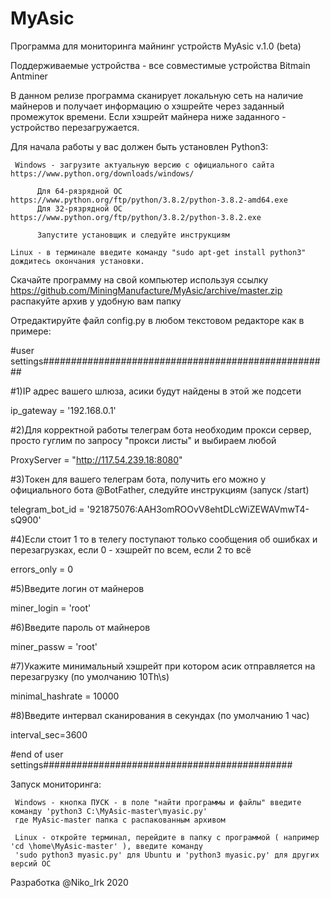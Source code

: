 # MyAsic
Программа для мониторинга майнинг устройств MyAsic v.1.0 (beta)

Поддерживаемые устройства - все совместимые устройства Bitmain Antminer

В данном релизе программа сканирует локальную сеть на наличие майнеров и получает информацию о хэшрейте через заданный
промежуток времени. Если хэшрейт майнера ниже заданного - устройство перезагружается.

Для начала работы у вас должен быть установлен Python3:

     Windows - загрузите актуальную версию с официального сайта https://www.python.org/downloads/windows/
 
          Для 64-рязрядной ОС https://www.python.org/ftp/python/3.8.2/python-3.8.2-amd64.exe
          Для 32-рязрядной ОС https://www.python.org/ftp/python/3.8.2/python-3.8.2.exe
 
          Запустите установщик и следуйте инструкциям

    Linux - в терминале введите команду "sudo apt-get install python3" дождитесь окончания установки.

Скачайте программу на свой компьютер используя ссылку https://github.com/MiningManufacture/MyAsic/archive/master.zip
распакуйте архив у удобную вам папку

Отредактируйте файл config.py в любом текстовом редакторе как в примере:

#user settings####################################################

#1)IP адрес вашего шлюза, асики будут найдены в этой же подсети

ip_gateway = '192.168.0.1'

#2)Для корректной работы телеграм бота необходим прокси сервер, просто гуглим по запросу "прокси листы" и выбираем любой

ProxyServer = "http://117.54.239.18:8080"

#3)Токен для вашего телеграм бота, получить его можно у официального бота @BotFather, следуйте инструкциям (запуск /start)

telegram_bot_id = '921875076:AAH3omROOvV8ehtDLcWiZEWAVmwT4-sQ900'

#4)Если стоит 1 то в телегу поступают только сообщения об ошибках и перезагрузках, если 0 - хэшрейт по всем, если 2 то всё

errors_only = 0

#5)Введите логин от майнеров

miner_login = 'root'

#6)Введите пароль от майнеров

miner_passw = 'root'

#7)Укажите минимальный хэшрейт при котором асик отправляется на перезагрузку (по умолчанию 10Th\s)

minimal_hashrate = 10000

#8)Введите интервал сканирования в секундах (по умолчанию 1 час)

interval_sec=3600

#end of user settings#############################################

Запуск мониторинга:

     Windows - кнопка ПУСК - в поле "найти программы и файлы" введите команду 'python3 C:\MyAsic-master\myasic.py' 
     где MyAsic-master папка с распакованным архивом
     
     Linux - откройте терминал, перейдите в папку с программой ( например 'cd \home\MyAsic-master' ), введите команду 
     'sudo python3 myasic.py' для Ubuntu и 'python3 myasic.py' для других версий ОС

Разработка @Niko_Irk 2020
